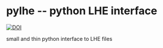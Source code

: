 # pylhe -- python LHE interface

[![DOI](https://zenodo.org/badge/34966492.svg)](https://zenodo.org/badge/latestdoi/34966492)

small and thin python interface to LHE files

